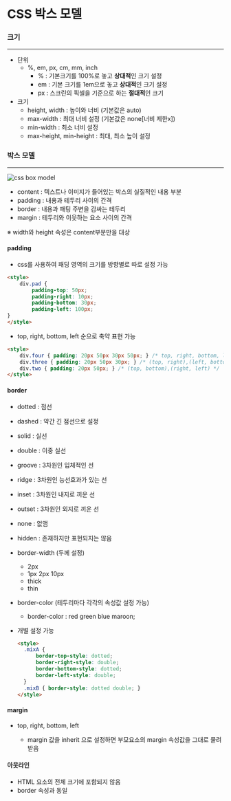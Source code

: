 <h1>CSS 박스 모델

<h3>크기</h3>

---

- 단위
  - %, em, px, cm, mm, inch
    - %  : 기본크기를 100%로 놓고 **상대적**인 크기 설정
    - em : 기본 크기를 1em으로 놓고 **상대적**인 크기 설정
    - px : 스크린의 픽셀을 기준으로 하는 **절대적**인 크기
- 크기
  - height, width : 높이와 너비 (기본값은 auto)
  - max-width : 최대 너비 설정 (기본값은 none[너비 제한x])
  - min-width : 최소 너비 설정
  - max-height, min-height : 최대, 최소 높이 설정

<h3>박스 모델</h3>

---

![css box model](http://tcpschool.com/lectures/img_css_boxmodel.png)

- content : 텍스트나 이미지가 들어있는 박스의 실질적인 내용 부분
- padding : 내용과 테두리 사이의 간격
- border : 내용과 패팅 주변을 감싸는 테두리
- margin : 테두리와 이웃하는 요소 사이의 간격

※ width와  height 속성은 content부분만을 대상



<h4>padding</h4>

- css를 사용하여 패딩 영역의 크기를 방향별로 따로 설정 가능


```html
<style>
	div.pad {
	    padding-top: 50px;
	    padding-right: 10px;
	    padding-bottom: 30px;
	    padding-left: 100px;
}
</style>
```

- top, right, bottom, left 순으로 축약 표현 가능


```html
<style>
	div.four { padding: 20px 50px 30px 50px; } /* top, right, bottom, left */
	div.three { padding: 20px 50px 30px; } /* (top, right),(left, bottom) */
   	div.two { padding: 20px 50px; } /* (top, bottom),(right, left) */
</style>
```



<h4>border</h4>

- dotted : 점선
- dashed : 약간 긴 점선으로 설정
- solid : 실선
- double : 이중 실선
- groove : 3차원인 입체적인 선
- ridge : 3차원인 능선효과가 있는 선
- inset : 3차원인 내지로 끼운 선
- outset : 3차원인 외지로 끼운 선
- none : 없앰
- hidden : 존재하지만 표현되지는 않음
- border-width (두께 설정)
  - 2px
  - 1px 2px 10px
  - thick
  - thin

- border-color (테두리마다 각각의 속성값 설정 가능)
  - border-color : red green blue maroon;

- 개별 설정 가능


  ```html
  <style>
  	.mixA {	
  	    border-top-style: dotted;
  	    border-right-style: double;
  	    border-bottom-style: dotted;
  	    border-left-style: double;
  	}
  	.mixB { border-style: dotted double; }
  </style>
  ```




<h4>margin</h4>

- top, right, bottom, left

  - margin 값을 inherit 으로 설정하면 부모요소의 margin 속성값을 그대로 물려 받음

  

<h4>아웃라인</h4>

- HTML 요소의 전체 크기에 포함되지 않음
- border 속성과 동일